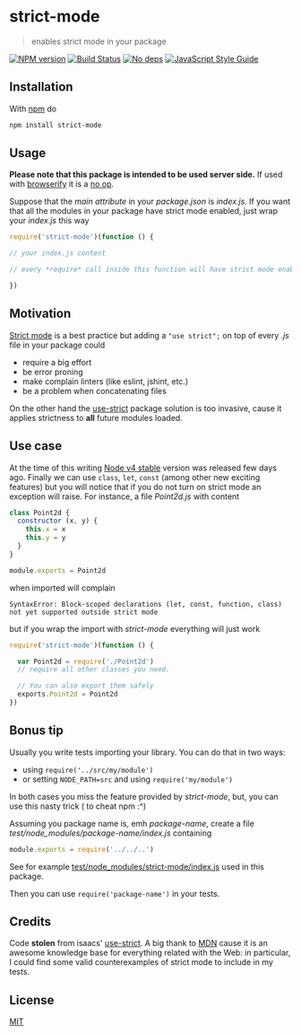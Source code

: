 # strict-mode

> enables strict mode in your package

[![NPM version](https://badge.fury.io/js/strict-mode.svg)](http://badge.fury.io/js/strict-mode)
[![Build Status](https://travis-ci.org/fibo/strict-mode.svg?branch=master)](https://travis-ci.org/fibo/strict-mode?branch=master)
[![No deps](https://img.shields.io/badge/dependencies-none-green.svg)](https://github.com/fibo/strict-mode)
[![JavaScript Style Guide](https://img.shields.io/badge/code_style-standard-brightgreen.svg)](https://standardjs.com)

## Installation

With [npm](https://npmjs.org/) do

```bash
npm install strict-mode
```

## Usage

**Please note that this package is intended to be used server side.**
If used with [browserify] it is a [no op].

Suppose that the *main attribute* in your *package.json* is *index.js*.
If you want that all the modules in your package have strict mode enabled,
just wrap your *index.js* this way

```javascript
require('strict-mode')(function () {

// your index.js content

// every *require* call inside this function will have strict mode enabled

})
```

## Motivation

[Strict mode][MDN_Strict_mode] is a best practice but adding a `"use strict";` on top of every *.js* file in your package could

* require a big effort
* be error proning
* make complain linters (like eslint, jshint, etc.)
* be a problem when concatenating files

On the other hand the [use-strict] package solution is too invasive, cause it applies strictness to **all** future modules loaded.

## Use case

At the time of this writing [Node v4 stable](https://nodejs.org/en/blog/release/v4.0.0/) version was released few days ago.
Finally we can use `class`, `let`, `const` (among other new exciting features) but you will notice that if you do not turn on strict mode an exception will raise.
For instance, a file *Point2d.js* with content

```javascript
class Point2d {
  constructor (x, y) {
    this.x = x
    this.y = y
  }
}

module.exports = Point2d
```

when imported will complain

```
SyntaxError: Block-scoped declarations (let, const, function, class) not yet supported outside strict mode
```

but if you wrap the import with *strict-mode* everything will just work

```javascript
require('strict-mode')(function () {

  var Point2d = require('./Point2d')
  // require all other classes you need.

  // You can also export them safely
  exports.Point2d = Point2d
})
```

## Bonus tip

Usually you write tests importing your library. You can do that in two ways:

* using `require('../src/my/module')`
* or setting `NODE_PATH=src` and using `require('my/module')`

In both cases you miss the feature provided by *strict-mode*, but, you can
use this nasty trick ( to cheat npm :^)

Assuming you package name is, emh *package-name*, create a file
*test/node_modules/package-name/index.js* containing

```javascript
module.exports = require('../../..')
```

See for example [test/node_modules/strict-mode/index.js] used in this package.

Then you can use `require('package-name')` in your tests.

## Credits

Code **stolen** from isaacs' [use-strict].
A big thank to [MDN](https://developer.mozilla.org) cause it is an awesome knowledge base for everything related with the Web: in particular, I could find some valid counterexamples of strict mode to include in my tests.

## License

[MIT](http://g14n.info/mit-license)

[browserify]: http://browserify.org/ "browserify"
[MDN_Strict_mode]: https://developer.mozilla.org/en-US/docs/Web/JavaScript/Reference/Functions_and_function_scope/Strict_mode
[no op]: https://github.com/fibo/strict-mode/blob/master/browser.js "browser.js"
[test/node_modules/strict-mode/index.js]: https://github.com/fibo/strict-mode/blob/master/test/node_modules/strict-mode/index.js
[use-strict]: https://npmjs.org/package/use-strict "use-strict"

